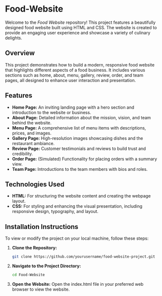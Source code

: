 # Food-Website

Welcome to the *Food Website* repository! This project features a beautifully designed food website built using HTML and CSS. The website is created to provide an engaging user experience and showcase a variety of culinary delights.

## Overview

This project demonstrates how to build a modern, responsive food website that highlights different aspects of a food business. It includes various sections such as home, about, menu, gallery, review, order, and team pages, all designed to enhance user interaction and presentation.

## Features

- **Home Page:** An inviting landing page with a hero section and introduction to the website or business.
- **About Page:** Detailed information about the mission, vision, and team behind the website.
- **Menu Page:** A comprehensive list of menu items with descriptions, prices, and images.
- **Gallery Page:** High-resolution images showcasing dishes and the restaurant ambiance.
- **Review Page:** Customer testimonials and reviews to build trust and credibility.
- **Order Page:** (Simulated) Functionality for placing orders with a summary view.
- **Team Page:** Introductions to the team members with bios and roles.

## Technologies Used

- **HTML:** For structuring the website content and creating the webpage layout.
- **CSS:** For styling and enhancing the visual presentation, including responsive design, typography, and layout.

## Installation Instructions

To view or modify the project on your local machine, follow these steps:

1. **Clone the Repository:**
   ```bash
   git clone https://github.com/yourusername/food-website-project.git

2. **Navigate to the Project Directory:**
   ```bash
   cd Food-Website

3. **Open the Website:**
   Open the index.html file in your preferred web browser to view the website.
